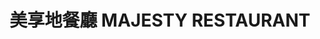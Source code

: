 ---
title: "美享地餐廳 MAJESTY RESTAURANT"
description: "美享地餐廳 MAJESTY RESTAURANT"
layout: shop
keywords:
  - 美食競賽
  - 台灣美食
  - 美食精選
datePublished: "2025-06-30"
dateModified: "2025-07-06"
city: "高雄市"
district: "鼓山區"
address: "高雄市鼓山區龍德新路222號11F"
phone: "075596911"
geo: "22.654568113324757, 120.30628693832335"
google_map: "https://maps.app.goo.gl/E2aM1CUDSaefPajV7"
footinder: "https://footinder.com.tw/%E9%AB%98%E9%9B%84%E5%B8%82%E9%BC%93%E5%B1%B1%E5%8D%80/11685/"
official: "https://www.khhmarriott.com/Foods/Content/MAJESTY_RTR"
award:
  - name: "500盤"
    year: "2024"
    entries:
      - dishes:
          - "M9和牛肋眼|山藥|薩丁尼亞珍珠麵"

---